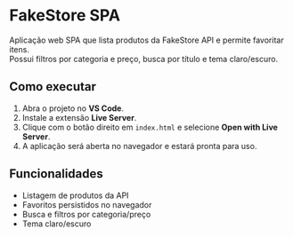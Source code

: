 # FakeStore SPA

Aplicação web SPA que lista produtos da FakeStore API e permite favoritar itens.  
Possui filtros por categoria e preço, busca por título e tema claro/escuro.

## Como executar

1. Abra o projeto no **VS Code**.
2. Instale a extensão **Live Server**.
3. Clique com o botão direito em `index.html` e selecione **Open with Live Server**.
4. A aplicação será aberta no navegador e estará pronta para uso.

## Funcionalidades

- Listagem de produtos da API
- Favoritos persistidos no navegador
- Busca e filtros por categoria/preço
- Tema claro/escuro
